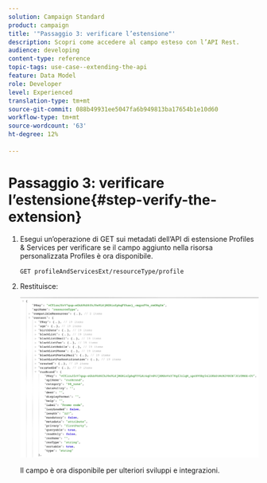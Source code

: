 ```yaml
---
solution: Campaign Standard
product: campaign
title: '"Passaggio 3: verificare l’estensione"'
description: Scopri come accedere al campo esteso con l’API Rest.
audience: developing
content-type: reference
topic-tags: use-case--extending-the-api
feature: Data Model
role: Developer
level: Experienced
translation-type: tm+mt
source-git-commit: 088b49931ee5047fa6b949813ba17654b1e10d60
workflow-type: tm+mt
source-wordcount: '63'
ht-degree: 12%

---
```



# Passaggio 3: verificare l’estensione{#step-verify-the-extension}

1. Esegui un’operazione di GET sui metadati dell’API di estensione Profiles &amp; Services per verificare se il campo aggiunto nella risorsa personalizzata Profiles è ora disponibile.

   ```
   GET profileAndServicesExt/resourceType/profile
   ```

1. Restituisce:

   ![](assets/extendpandsapiview.png)

   Il campo è ora disponibile per ulteriori sviluppi e integrazioni.

